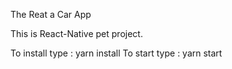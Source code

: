 The Reat a Car App

This is React-Native pet project.

To install type : yarn install
To start type : yarn start
